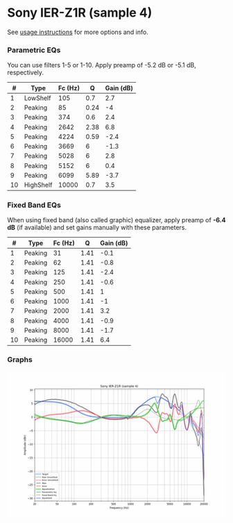 # Sony IER-Z1R (sample 4)
See [usage instructions](https://github.com/jaakkopasanen/AutoEq#usage) for more options and info.

### Parametric EQs
You can use filters 1-5 or 1-10. Apply preamp of -5.2 dB or -5.1 dB, respectively.

|   # | Type      |   Fc (Hz) |    Q |   Gain (dB) |
|-----|-----------|-----------|------|-------------|
|   1 | LowShelf  |       105 | 0.7  |         2.7 |
|   2 | Peaking   |        85 | 0.24 |        -4   |
|   3 | Peaking   |       374 | 0.6  |         2.4 |
|   4 | Peaking   |      2642 | 2.38 |         6.8 |
|   5 | Peaking   |      4224 | 0.59 |        -2.4 |
|   6 | Peaking   |      3669 | 6    |        -1.3 |
|   7 | Peaking   |      5028 | 6    |         2.8 |
|   8 | Peaking   |      5152 | 6    |         0.4 |
|   9 | Peaking   |      6099 | 5.89 |        -3.7 |
|  10 | HighShelf |     10000 | 0.7  |         3.5 |

### Fixed Band EQs
When using fixed band (also called graphic) equalizer, apply preamp of **-6.4 dB** (if available) and set gains manually with these parameters.

|   # | Type    |   Fc (Hz) |    Q |   Gain (dB) |
|-----|---------|-----------|------|-------------|
|   1 | Peaking |        31 | 1.41 |        -0.1 |
|   2 | Peaking |        62 | 1.41 |        -0.8 |
|   3 | Peaking |       125 | 1.41 |        -2.4 |
|   4 | Peaking |       250 | 1.41 |        -0.6 |
|   5 | Peaking |       500 | 1.41 |         1   |
|   6 | Peaking |      1000 | 1.41 |        -1   |
|   7 | Peaking |      2000 | 1.41 |         3.2 |
|   8 | Peaking |      4000 | 1.41 |        -0.9 |
|   9 | Peaking |      8000 | 1.41 |        -1.7 |
|  10 | Peaking |     16000 | 1.41 |         6.4 |

### Graphs
![](./Sony%20IER-Z1R%20(sample%204).png)
